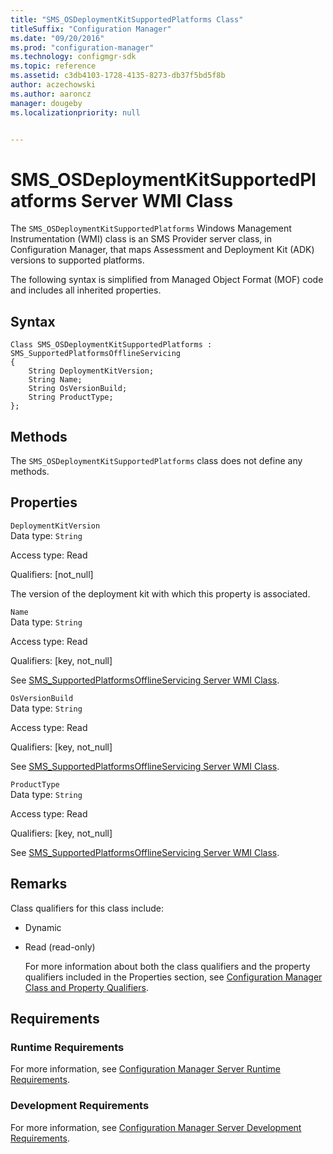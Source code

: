 ```yaml
---
title: "SMS_OSDeploymentKitSupportedPlatforms Class"
titleSuffix: "Configuration Manager"
ms.date: "09/20/2016"
ms.prod: "configuration-manager"
ms.technology: configmgr-sdk
ms.topic: reference
ms.assetid: c3db4103-1728-4135-8273-db37f5bd5f8b
author: aczechowski
ms.author: aaroncz
manager: dougeby
ms.localizationpriority: null


---
```

# SMS_OSDeploymentKitSupportedPlatforms Server WMI Class
The `SMS_OSDeploymentKitSupportedPlatforms` Windows Management Instrumentation (WMI) class is an SMS Provider server class, in Configuration Manager, that maps Assessment and Deployment Kit (ADK) versions to supported platforms.  

 The following syntax is simplified from Managed Object Format (MOF) code and includes all inherited properties.  

## Syntax  

```  
Class SMS_OSDeploymentKitSupportedPlatforms : SMS_SupportedPlatformsOfflineServicing  
{  
    String DeploymentKitVersion;  
    String Name;  
    String OsVersionBuild;  
    String ProductType;  
};  

```  

## Methods  
 The `SMS_OSDeploymentKitSupportedPlatforms` class does not define any methods.  

## Properties  
 `DeploymentKitVersion`  
 Data type: `String`  

 Access type: Read  

 Qualifiers: [not_null]  

 The version of the deployment kit with which this property is associated.  

 `Name`  
 Data type: `String`  

 Access type: Read  

 Qualifiers: [key, not_null]  

 See [SMS_SupportedPlatformsOfflineServicing Server WMI Class](../../../develop/reference/core/servers/configure/sms_supportedplatformsofflineservicing-server-wmi-class.md).  

 `OsVersionBuild`  
 Data type: `String`  

 Access type: Read  

 Qualifiers: [key, not_null]  

 See [SMS_SupportedPlatformsOfflineServicing Server WMI Class](../../../develop/reference/core/servers/configure/sms_supportedplatformsofflineservicing-server-wmi-class.md).  

 `ProductType`  
 Data type: `String`  

 Access type: Read  

 Qualifiers: [key, not_null]  

 See [SMS_SupportedPlatformsOfflineServicing Server WMI Class](../../../develop/reference/core/servers/configure/sms_supportedplatformsofflineservicing-server-wmi-class.md).  

## Remarks  
 Class qualifiers for this class include:  

- Dynamic  

- Read (read-only)  

  For more information about both the class qualifiers and the property qualifiers included in the Properties section, see [Configuration Manager Class and Property Qualifiers](../../../develop/reference/misc/class-and-property-qualifiers.md).  

## Requirements  

### Runtime Requirements  
 For more information, see [Configuration Manager Server Runtime Requirements](../../../develop/core/reqs/server-runtime-requirements.md).  

### Development Requirements  
 For more information, see [Configuration Manager Server Development Requirements](../../../develop/core/reqs/server-development-requirements.md).  
